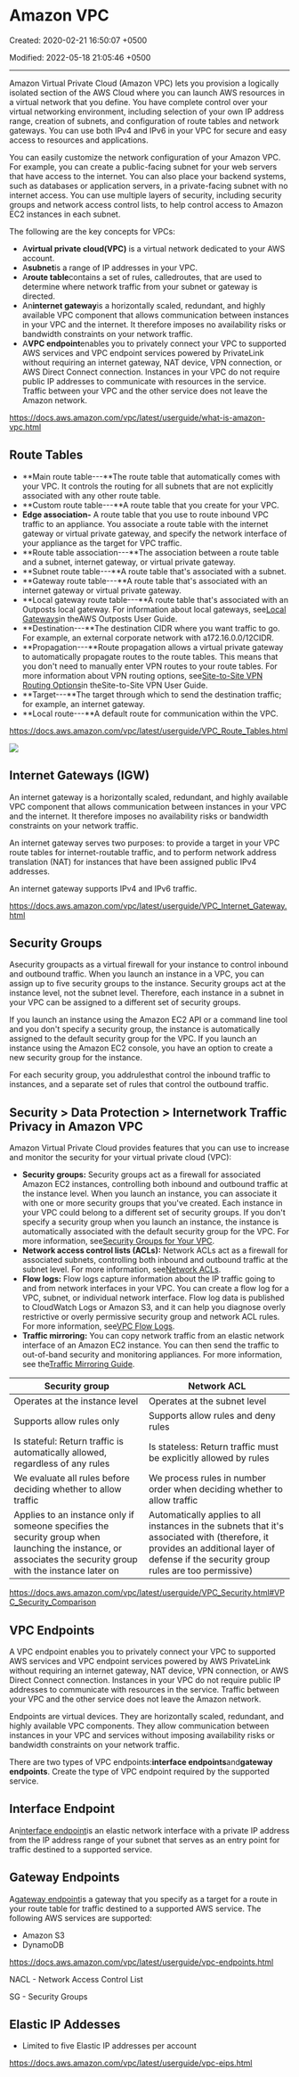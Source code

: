 # Amazon VPC

Created: 2020-02-21 16:50:07 +0500

Modified: 2022-05-18 21:05:46 +0500

---

Amazon Virtual Private Cloud (Amazon VPC) lets you provision a logically isolated section of the AWS Cloud where you can launch AWS resources in a virtual network that you define. You have complete control over your virtual networking environment, including selection of your own IP address range, creation of subnets, and configuration of route tables and network gateways. You can use both IPv4 and IPv6 in your VPC for secure and easy access to resources and applications.

You can easily customize the network configuration of your Amazon VPC. For example, you can create a public-facing subnet for your web servers that have access to the internet. You can also place your backend systems, such as databases or application servers, in a private-facing subnet with no internet access. You can use multiple layers of security, including security groups and network access control lists, to help control access to Amazon EC2 instances in each subnet.

The following are the key concepts for VPCs:
-   A**virtual private cloud(VPC)** is a virtual network dedicated to your AWS account.
-   A**subnet**is a range of IP addresses in your VPC.
-   A**route table**contains a set of rules, calledroutes, that are used to determine where network traffic from your subnet or gateway is directed.
-   An**internet gateway**is a horizontally scaled, redundant, and highly available VPC component that allows communication between instances in your VPC and the internet. It therefore imposes no availability risks or bandwidth constraints on your network traffic.
-   A**VPC endpoint**enables you to privately connect your VPC to supported AWS services and VPC endpoint services powered by PrivateLink without requiring an internet gateway, NAT device, VPN connection, or AWS Direct Connect connection. Instances in your VPC do not require public IP addresses to communicate with resources in the service. Traffic between your VPC and the other service does not leave the Amazon network.

<https://docs.aws.amazon.com/vpc/latest/userguide/what-is-amazon-vpc.html>

## Route Tables
-   **Main route table---**The route table that automatically comes with your VPC. It controls the routing for all subnets that are not explicitly associated with any other route table.
-   **Custom route table---**A route table that you create for your VPC.
-   **Edge association-** A route table that you use to route inbound VPC traffic to an appliance. You associate a route table with the internet gateway or virtual private gateway, and specify the network interface of your appliance as the target for VPC traffic.
-   **Route table association---**The association between a route table and a subnet, internet gateway, or virtual private gateway.
-   **Subnet route table---**A route table that's associated with a subnet.
-   **Gateway route table---**A route table that's associated with an internet gateway or virtual private gateway.
-   **Local gateway route table---**A route table that's associated with an Outposts local gateway. For information about local gateways, see[Local Gateways](https://docs.aws.amazon.com/outposts/latest/userguide/outposts-local-gateways.html)in theAWS Outposts User Guide.
-   **Destination---**The destination CIDR where you want traffic to go. For example, an external corporate network with a172.16.0.0/12CIDR.
-   **Propagation---**Route propagation allows a virtual private gateway to automatically propagate routes to the route tables. This means that you don't need to manually enter VPN routes to your route tables. For more information about VPN routing options, see[Site-to-Site VPN Routing Options](https://docs.aws.amazon.com/vpn/latest/s2svpn/VPNRoutingTypes.html)in theSite-to-Site VPN User Guide.
-   **Target---**The target through which to send the destination traffic; for example, an internet gateway.
-   **Local route---**A default route for communication within the VPC.

<https://docs.aws.amazon.com/vpc/latest/userguide/VPC_Route_Tables.html>

![](../../../media/Cloud-AWS-Amazon-VPC-image1.png)

## Internet Gateways (IGW)

An internet gateway is a horizontally scaled, redundant, and highly available VPC component that allows communication between instances in your VPC and the internet. It therefore imposes no availability risks or bandwidth constraints on your network traffic.

An internet gateway serves two purposes: to provide a target in your VPC route tables for internet-routable traffic, and to perform network address translation (NAT) for instances that have been assigned public IPv4 addresses.

An internet gateway supports IPv4 and IPv6 traffic.

<https://docs.aws.amazon.com/vpc/latest/userguide/VPC_Internet_Gateway.html>

## Security Groups

Asecurity groupacts as a virtual firewall for your instance to control inbound and outbound traffic. When you launch an instance in a VPC, you can assign up to five security groups to the instance. Security groups act at the instance level, not the subnet level. Therefore, each instance in a subnet in your VPC can be assigned to a different set of security groups.

If you launch an instance using the Amazon EC2 API or a command line tool and you don't specify a security group, the instance is automatically assigned to the default security group for the VPC. If you launch an instance using the Amazon EC2 console, you have an option to create a new security group for the instance.

For each security group, you addrulesthat control the inbound traffic to instances, and a separate set of rules that control the outbound traffic.

## Security > Data Protection > Internetwork Traffic Privacy in Amazon VPC

Amazon Virtual Private Cloud provides features that you can use to increase and monitor the security for your virtual private cloud (VPC):
-   **Security groups:** Security groups act as a firewall for associated Amazon EC2 instances, controlling both inbound and outbound traffic at the instance level. When you launch an instance, you can associate it with one or more security groups that you've created. Each instance in your VPC could belong to a different set of security groups. If you don't specify a security group when you launch an instance, the instance is automatically associated with the default security group for the VPC. For more information, see[Security Groups for Your VPC](https://docs.aws.amazon.com/vpc/latest/userguide/VPC_SecurityGroups.html).
-   **Network access control lists (ACLs):** Network ACLs act as a firewall for associated subnets, controlling both inbound and outbound traffic at the subnet level. For more information, see[Network ACLs](https://docs.aws.amazon.com/vpc/latest/userguide/vpc-network-acls.html).
-   **Flow logs:** Flow logs capture information about the IP traffic going to and from network interfaces in your VPC. You can create a flow log for a VPC, subnet, or individual network interface. Flow log data is published to CloudWatch Logs or Amazon S3, and it can help you diagnose overly restrictive or overly permissive security group and network ACL rules. For more information, see[VPC Flow Logs](https://docs.aws.amazon.com/vpc/latest/userguide/flow-logs.html).
-   **Traffic mirroring:** You can copy network traffic from an elastic network interface of an Amazon EC2 instance. You can then send the traffic to out-of-band security and monitoring appliances. For more information, see the[Traffic Mirroring Guide](https://docs.aws.amazon.com/vpc/latest/mirroring/).

| **Security group**                                                                                                                                           | **Network ACL**                                                                                                                                                                         |
|-----------------------------------|-------------------------------------|
| Operates at the instance level                                                                                                                               | Operates at the subnet level                                                                                                                                                            |
| Supports allow rules only                                                                                                                                    | Supports allow rules and deny rules                                                                                                                                                     |
| Is stateful: Return traffic is automatically allowed, regardless of any rules                                                                                | Is stateless: Return traffic must be explicitly allowed by rules                                                                                                                        |
| We evaluate all rules before deciding whether to allow traffic                                                                                               | We process rules in number order when deciding whether to allow traffic                                                                                                                 |
| Applies to an instance only if someone specifies the security group when launching the instance, or associates the security group with the instance later on | Automatically applies to all instances in the subnets that it's associated with (therefore, it provides an additional layer of defense if the security group rules are too permissive) |

<https://docs.aws.amazon.com/vpc/latest/userguide/VPC_Security.html#VPC_Security_Comparison>

## VPC Endpoints

A VPC endpoint enables you to privately connect your VPC to supported AWS services and VPC endpoint services powered by AWS PrivateLink without requiring an internet gateway, NAT device, VPN connection, or AWS Direct Connect connection. Instances in your VPC do not require public IP addresses to communicate with resources in the service. Traffic between your VPC and the other service does not leave the Amazon network.

Endpoints are virtual devices. They are horizontally scaled, redundant, and highly available VPC components. They allow communication between instances in your VPC and services without imposing availability risks or bandwidth constraints on your network traffic.

There are two types of VPC endpoints:**interface endpoints**and**gateway endpoints**. Create the type of VPC endpoint required by the supported service.

## Interface Endpoint

An[interface endpoint](https://docs.aws.amazon.com/vpc/latest/userguide/vpce-interface.html)is an elastic network interface with a private IP address from the IP address range of your subnet that serves as an entry point for traffic destined to a supported service.

## Gateway Endpoints

A[gateway endpoint](https://docs.aws.amazon.com/vpc/latest/userguide/vpce-gateway.html)is a gateway that you specify as a target for a route in your route table for traffic destined to a supported AWS service. The following AWS services are supported:
-   Amazon S3
-   DynamoDB

<https://docs.aws.amazon.com/vpc/latest/userguide/vpc-endpoints.html>

NACL - Network Access Control List

SG - Security Groups

## Elastic IP Addesses
-   Limited to five Elastic IP addresses per account

<https://docs.aws.amazon.com/vpc/latest/userguide/vpc-eips.html>
